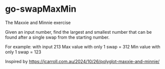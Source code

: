 # go-swapMaxMin
The Maxxie and Minnie exercise

Given an input number, find the largest and smallest number that can be found after a single swap from the starting number. 

For example: 
with input 213
Max value with only 1 swap = 312
Min value with only 1 swap = 123

Inspired by https://jcarroll.com.au/2024/10/26/polyglot-maxxie-and-minnie/